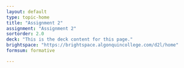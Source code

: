 ```yaml
---
layout: default
type: topic-home
title: "Assignment 2"
assignment: "Assignment 2"
sortorder: 2.0
deck: "This is the deck content for this page."
brightspace: "https://brightspace.algonquincollege.com/d2l/home"
formsum: formative

---
```


